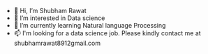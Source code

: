 - 👋 Hi, I’m Shubham Rawat
- 👀 I’m interested in Data science
- 🌱 I’m currently learning Natural language Processing
- 📫 I'm looking for a data science job. Please kindly contact me at shubhamrawat8912gmail.com

<!---
Shubhamraw/Shubhamraw is a ✨ special ✨ repository because its `README.md` (this file) appears on your GitHub profile.
You can click the Preview link to take a look at your changes.
--->
